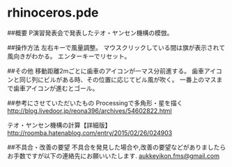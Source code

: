 # rhinoceros.pde



##概要
P演習発表会で発表したテオ・ヤンセン機構の模倣。


##操作方法
左右キーで風量調整。
マウスクリックしている間は旗が表示されて風向きがわかる。
エンターキーでリセット。


##その他
移動距離2mごとに歯車のアイコンが一マス分前進する。
歯車アイコンと同じ列にビルがある時、その位置に応じてビル風が吹く。
一番上のマスまで歯車アイコンが進むとゴール。


##参考にさせていただいたもの
Processingで多角形・星を描く
http://blog.livedoor.jp/reona396/archives/54602822.html

テオ・ヤンセン機構の計算【詳細版】 
http://roomba.hatenablog.com/entry/2015/02/26/024903


##不具合・改善の要望
不具合を発見した場合や,改善の要望などがありましたら
 お手数ですが以下の連絡先にお願いいたします.
aukkeyikon.fms@gmail.com
